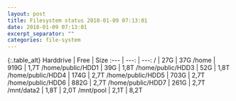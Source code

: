```yaml
---
layout: post
title: Filesystem status 2018-01-09 07:13:01
date: 2018-01-09 07:13:01
excerpt_separator: ""
categories: file-system
---
```

{:.table_alt}
Harddrive | Free | Size
:--- | ---: | ---:
/ | 27G | 37G
/home | 919G | 1,7T
/home/public/HDD1 | 39G | 1,8T
/home/public/HDD3 | 52G | 1,8T
/home/public/HDD4 | 174G | 2,7T
/home/public/HDD5 | 703G | 2,7T
/home/public/HDD6 | 882G | 2,7T
/home/public/HDD7 | 261G | 2,7T
/mnt/data2 | 1,8T | 2,0T
/mnt/pool | 2,1T | 8,2T
